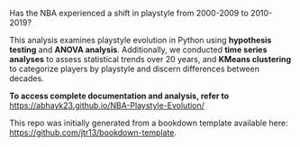 Has the NBA experienced a shift in playstyle from 2000-2009 to 2010-2019?

This analysis examines playstyle evolution in Python using **hypothesis testing** and **ANOVA analysis**. Additionally, we conducted **time series analyses** to assess statistical trends over 20 years, and **KMeans clustering** to categorize players by playstyle and discern differences between decades.



**To access complete documentation and analysis, refer to** https://abhayk23.github.io/NBA-Playstyle-Evolution/

This repo was initially generated from a bookdown template available here: https://github.com/jtr13/bookdown-template.


